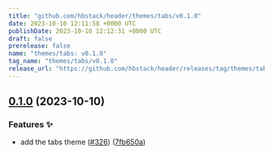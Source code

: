 ```yaml
---
title: "github.com/hbstack/header/themes/tabs/v0.1.0"
date: 2023-10-10 12:11:58 +0000 UTC
publishDate: 2023-10-10 12:12:31 +0000 UTC
draft: false
prerelease: false
name: "themes/tabs: v0.1.0"
tag_name: "themes/tabs/v0.1.0"
release_url: "https://github.com/hbstack/header/releases/tag/themes/tabs/v0.1.0"
---
```


## [0.1.0](https://github.com/hbstack/header/compare/themes/tabs-v0.0.1...themes/tabs/v0.1.0) (2023-10-10)


### Features ✨

* add the tabs theme ([#326](https://github.com/hbstack/header/issues/326)) ([7fb650a](https://github.com/hbstack/header/commit/7fb650a60e10ff0751fc9af2bd20559f0e834208))
